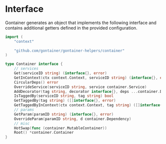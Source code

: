 # Interface

Gontainer generates an object that implements the following interface
and contains additional getters defined in the provided configuration.

```go
import (
	"context"
	
    "github.com/gontainer/gontainer-helpers/container"
)

type Container interface {
    // services
    Get(serviceID string) (interface{}, error)
    GetInContext(ctx context.Context, serviceID string) (interface{}, error)
    CircularDeps() error
    OverrideService(serviceID string, service container.Service)
    AddDecorator(tag string, decorator interface{}, deps ...container.Dependency)
    IsTaggedBy(serviceID string, tag string) bool
    GetTaggedBy(tag string) ([]interface{}, error)
    GetTaggedByInContext(ctx context.Context, tag string) ([]interface{}, error)
    // params
    GetParam(paramID string) (interface{}, error)
    OverrideParam(paramID string, d container.Dependency)
	// misc
	HotSwap(func (container.MutableContainer))
	Root() *container.Container
}
```
